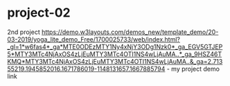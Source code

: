 # project-02
2nd project
https://demo.w3layouts.com/demos_new/template_demo/20-03-2019/yoga_lite_demo_Free/1700025733/web/index.html?_gl=1*w6fas4*_ga*MTE0ODEzMTY1Ny4xNjY3ODg1Nzk0*_ga_EGV5GTJEP5*MTY3MTc4NjAxOS4zLjEuMTY3MTc4OTI1NS4wLjAuMA..*_ga_9HSZ46TKMQ*MTY3MTc4NjAxOS4zLjEuMTY3MTc4OTI1NS4wLjAuMA..&_ga=2.71355219.1945852016.1671786019-1148131657.1667885794   - my project demo link
